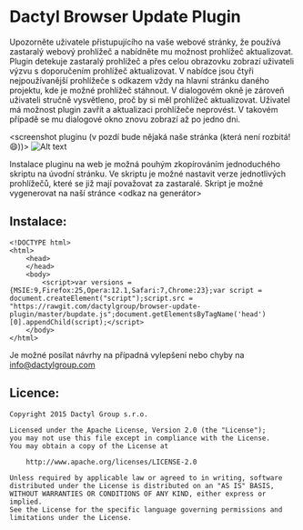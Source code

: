# Dactyl Browser Update Plugin

Upozorněte uživatele přistupujícího na vaše webové stránky, že používá zastaralý webový prohlížeč a nabídněte mu možnost prohlížeč aktualizovat. Plugin detekuje zastaralý prohlížeč a přes celou obrazovku zobrazí uživateli výzvu s doporučením prohlížeč aktualizovat. V nabídce jsou čtyři nejpoužívanější prohlížeče s odkazem vždy na hlavní stránku daného projektu, kde je možné prohlížeč stáhnout. V dialogovém okně je zároveň uživateli stručně vysvětleno, proč by si měl prohlížeč aktualizovat.  Uživatel má možnost plugin zavřít a aktualizaci prohlížeče neprovést. V takovém případě se mu dialogové okno znovu zobrazí až po jedno dni.

<screenshot pluginu (v pozdí bude nějaká naše stránka (která není rozbitá! 😄))>
![Alt text](/../master/image.png?raw=true "Browser Detect Plugin")

Instalace pluginu na web je možná pouhým zkopírováním jednoduchého skriptu na úvodní stránku. Ve skriptu je možné nastavit verze jednotlivých prohlížečů, které se již mají považovat za zastaralé.  Skript je možné vygenerovat na naší stránce <odkaz na generátor>

Instalace:
-------
    <!DOCTYPE html>
    <html>
        <head>
        </head>
        <body>
            <script>var versions = {MSIE:9,Firefox:25,Opera:12.1,Safari:7,Chrome:23};var script = document.createElement("script");script.src = "https://rawgit.com/dactylgroup/browser-update-plugin/master/bupdate.js";document.getElementsByTagName('head')[0].appendChild(script);</script>
        </body>
    </html>

Je možné posílat návrhy na případná vylepšení nebo chyby na info@dactylgroup.com

Licence:
-------

    Copyright 2015 Dactyl Group s.r.o.

    Licensed under the Apache License, Version 2.0 (the "License");
    you may not use this file except in compliance with the License.
    You may obtain a copy of the License at

        http://www.apache.org/licenses/LICENSE-2.0

    Unless required by applicable law or agreed to in writing, software
    distributed under the License is distributed on an "AS IS" BASIS,
    WITHOUT WARRANTIES OR CONDITIONS OF ANY KIND, either express or implied.
    See the License for the specific language governing permissions and limitations under the License.
